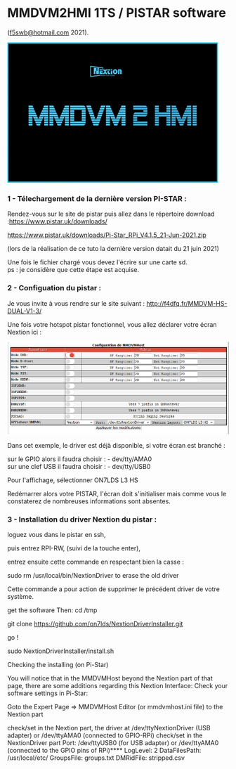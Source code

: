 
# MMDVM2HMI 1TS / PISTAR software 
(f5swb@hotmail.com 2021).

<img src = "https://github.com/f5swb/MMDVM2HMI-1TS/blob/master/0_1.png" title = "boot">


### 1 - Télechargement de la dernière version PI-STAR : 

Rendez-vous sur le site de pistar puis allez dans le répertoire download :https://www.pistar.uk/downloads/

https://www.pistar.uk/downloads/Pi-Star_RPi_V4.1.5_21-Jun-2021.zip

(lors de la réalisation de ce tuto la dernière version datait du 21 juin 2021)

Une fois le fichier chargé vous devez l'écrire sur une carte sd.<br/>
ps : je considère que cette étape est acquise.

### 2 - Configuation du pistar :

Je vous invite à vous rendre sur le site suivant : http://f4dfq.fr/MMDVM-HS-DUAL-V1-3/


Une fois votre hotspot pistar fonctionnel, vous allez déclarer votre écran Nextion ici :

<img src = "https://github.com/f5swb/MMDVM2HMI-1TS/blob/master/nextion%201.PNG" title = "nextion 1">

Dans cet exemple, le driver est déjà disponible, si votre écran est branché :

sur le GPIO alors il faudra choisir : - dev/tty/AMA0<br/>
sur une clef USB il faudra choisir : - dev/tty/USB0<br/>

Pour l'affichage, sélectionner ON7LDS L3 HS<br/>

Redémarrer alors votre PISTAR, l'écran doit s'initialiser mais comme vous le constaterez de nombreuses informations sont absentes.


### 3 - Installation du driver Nextion du pistar :

loguez vous dans le pistar en ssh, 

puis entrez RPI-RW, (suivi de la touche enter),

entrez ensuite cette commande en respectant bien la casse :

sudo rm /usr/local/bin/NextionDriver to erase the old driver

Cette commande a pour action de supprimer le précédent driver de votre système.

get the software Then: cd /tmp

git clone https://github.com/on7lds/NextionDriverInstaller.git

go !

sudo NextionDriverInstaller/install.sh

Checking the installing (on Pi-Star)

You will notice that in the MMDVMHost beyond the Nextion part of that page, there are some additions regarding this Nextion Interface: Check your software settings in Pi-Star:

Goto the Expert Page => MMDVMHost Editor (or mmdvmhost.ini file) to the Nextion part

check/set in the Nextion part, the driver at /dev/ttyNextionDriver (USB adapter) or /dev/ttyAMA0 (connected to GPIO-RPi)
check/set in the NextionDriver part
    Port: /dev/ttyUSB0 (for USB adapter) or /dev/ttyAMA0 (connected to the GPIO pins of RPi)****
    LogLevel: 2
    DataFilesPath: /usr/local/etc/
    GroupsFile: groups.txt
    DMRidFile: stripped.csv
